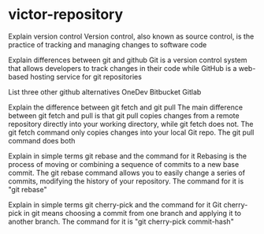 # victor-repository
Explain version control
Version control, also known as source control, is the practice of tracking and managing changes to software code

Explain differences between git and github
Git is a version control system that allows developers to track changes in their code while GitHub is a web-based hosting service for git repositories

List three other github alternatives
OneDev
Bitbucket
Gitlab

Explain the difference between git fetch and git pull
The main difference between git fetch and pull is that git pull copies changes from a remote repository directly into your working directory, while git fetch does not. The git fetch command only copies changes into your local Git repo. The git pull command does both

Explain in simple terms git rebase and the command for it
Rebasing is the process of moving or combining a sequence of commits to a new base commit. The git rebase command allows you to easily change a series of commits, modifying the history of your repository. The command for it is "git rebase"

Explain in simple terms git cherry-pick and the command for it
Git cherry-pick in git means choosing a commit from one branch and applying it to another branch. The command for it is "git cherry-pick commit-hash"
